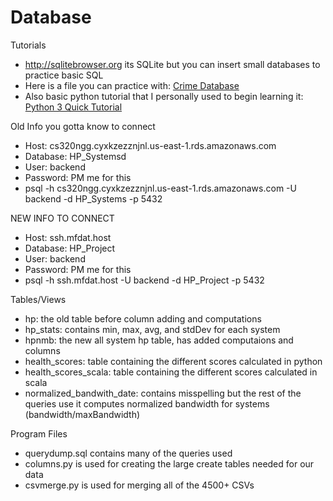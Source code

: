 # Database 
Tutorials
* http://sqlitebrowser.org its SQLite but you can insert small databases to practice basic SQL  
* Here is a file you can practice with: [Crime Database](https://drive.google.com/file/d/0ByIak094YnTPMm9RbXB2ckhNWGc/view?usp=sharing) 
* Also basic python tutorial that I personally used to begin learning it: [Python 3 Quick Tutorial](https://learnxinyminutes.com/docs/python3/) 

Old Info you gotta know to connect
* Host: cs320ngg.cyxkzezznjnl.us-east-1.rds.amazonaws.com
* Database: HP_Systemsd
* User: backend
* Password: PM me for this
* psql -h cs320ngg.cyxkzezznjnl.us-east-1.rds.amazonaws.com -U backend -d HP_Systems -p 5432

NEW INFO TO CONNECT
* Host: ssh.mfdat.host
* Database: HP_Project
* User: backend
* Password: PM me for this
* psql -h ssh.mfdat.host -U backend -d HP_Project -p 5432

Tables/Views
* hp: the old table before column adding and computations
* hp_stats: contains min, max, avg, and stdDev for each system
* hpnmb: the new all system hp table, has added computaions and columns
* health_scores: table containing the different scores calculated in python
* health_scores_scala: table containing the different scores calculated in scala
* normalized_bandwith_date: contains misspelling but the rest of the queries use it 
 computes normalized bandwidth for systems (bandwidth/maxBandwidth)

Program Files 
* querydump.sql contains many of the queries used 
* columns.py is used for creating the large create tables needed for our data
* csvmerge.py is used for merging all of the 4500+ CSVs
